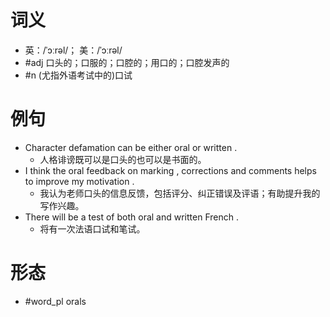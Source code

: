# 词义
- 英：/ˈɔːrəl/； 美：/ˈɔːrəl/
- #adj 口头的；口服的；口腔的；用口的；口腔发声的
- #n (尤指外语考试中的)口试
# 例句
- Character defamation can be either oral or written .
	- 人格诽谤既可以是口头的也可以是书面的。
- I think the oral feedback on marking , corrections and comments helps to improve my motivation .
	- 我认为老师口头的信息反馈，包括评分、纠正错误及评语；有助提升我的写作兴趣。
- There will be a test of both oral and written French .
	- 将有一次法语口试和笔试。
# 形态
- #word_pl orals
